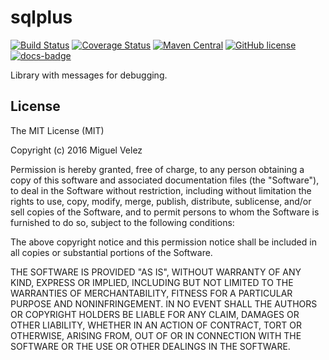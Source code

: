 # sqlplus

[![Build Status](https://travis-ci.org/mijecu25/messages.svg?branch=develop)](https://travis-ci.org/mijecu25/messages)
[![Coverage Status](https://coveralls.io/repos/github/mijecu25/messages/badge.svg?branch=develop)](https://coveralls.io/github/mijecu25/messages?branch=develop)
[![Maven Central](https://maven-badges.herokuapp.com/maven-central/com.mijecu25/messages/badge.svg)](http://search.maven.org/#search%7Cga%7C1%7Cg%3A%22com.mijecu25%22)
[![GitHub license](https://img.shields.io/badge/license-MIT-blue.svg)](https://raw.githubusercontent.com/mijecu25/messages/develop/LICENSE)
[![docs-badge](https://img.shields.io/badge/API-docs-blue.svg)](http://www.mijecu25.com/software/messages/)

Library with messages for debugging.

## License

The MIT License (MIT)

Copyright (c) 2016 Miguel Velez

Permission is hereby granted, free of charge, to any person obtaining a copy
of this software and associated documentation files (the "Software"), to deal
in the Software without restriction, including without limitation the rights
to use, copy, modify, merge, publish, distribute, sublicense, and/or sell
copies of the Software, and to permit persons to whom the Software is
furnished to do so, subject to the following conditions:

The above copyright notice and this permission notice shall be included in all
copies or substantial portions of the Software.

THE SOFTWARE IS PROVIDED "AS IS", WITHOUT WARRANTY OF ANY KIND, EXPRESS OR
IMPLIED, INCLUDING BUT NOT LIMITED TO THE WARRANTIES OF MERCHANTABILITY,
FITNESS FOR A PARTICULAR PURPOSE AND NONINFRINGEMENT. IN NO EVENT SHALL THE
AUTHORS OR COPYRIGHT HOLDERS BE LIABLE FOR ANY CLAIM, DAMAGES OR OTHER
LIABILITY, WHETHER IN AN ACTION OF CONTRACT, TORT OR OTHERWISE, ARISING FROM,
OUT OF OR IN CONNECTION WITH THE SOFTWARE OR THE USE OR OTHER DEALINGS IN THE
SOFTWARE.

